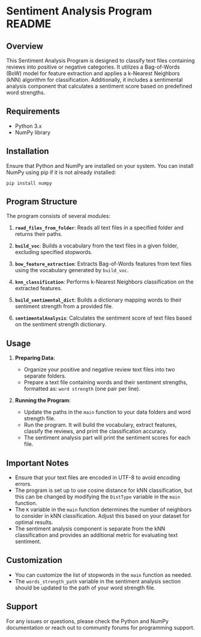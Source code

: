 # Sentiment Analysis Program README

## Overview

This Sentiment Analysis Program is designed to classify text files containing reviews into positive or negative categories. It utilizes a Bag-of-Words (BoW) model for feature extraction and applies a k-Nearest Neighbors (kNN) algorithm for classification. Additionally, it includes a sentimental analysis component that calculates a sentiment score based on predefined word strengths.

## Requirements

- Python 3.x
- NumPy library

## Installation

Ensure that Python and NumPy are installed on your system. You can install NumPy using pip if it is not already installed:

```
pip install numpy
```

## Program Structure

The program consists of several modules:

1. **`read_files_from_folder`**: Reads all text files in a specified folder and returns their paths.

2. **`build_voc`**: Builds a vocabulary from the text files in a given folder, excluding specified stopwords.

3. **`bow_feature_extraction`**: Extracts Bag-of-Words features from text files using the vocabulary generated by `build_voc`.

4. **`knn_classification`**: Performs k-Nearest Neighbors classification on the extracted features.

5. **`build_sentimental_dict`**: Builds a dictionary mapping words to their sentiment strength from a provided file.

6. **`sentimentalAnalysis`**: Calculates the sentiment score of text files based on the sentiment strength dictionary.

## Usage

1. **Preparing Data**:
   - Organize your positive and negative review text files into two separate folders.
   - Prepare a text file containing words and their sentiment strengths, formatted as: `word strength` (one pair per line).

2. **Running the Program**:
   - Update the paths in the `main` function to your data folders and word strength file.
   - Run the program. It will build the vocabulary, extract features, classify the reviews, and print the classification accuracy.
   - The sentiment analysis part will print the sentiment scores for each file.

## Important Notes

- Ensure that your text files are encoded in UTF-8 to avoid encoding errors.
- The program is set up to use cosine distance for kNN classification, but this can be changed by modifying the `DistType` variable in the `main` function.
- The `K` variable in the `main` function determines the number of neighbors to consider in kNN classification. Adjust this based on your dataset for optimal results.
- The sentiment analysis component is separate from the kNN classification and provides an additional metric for evaluating text sentiment.

## Customization

- You can customize the list of stopwords in the `main` function as needed.
- The `words_strength_path` variable in the sentiment analysis section should be updated to the path of your word strength file.

## Support

For any issues or questions, please check the Python and NumPy documentation or reach out to community forums for programming support.
